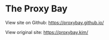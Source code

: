 # The Proxy Bay

View site on Github: https://proxybay.github.io/

View original site: https://proxybay.kim/

